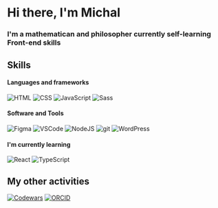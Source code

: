# Hi there, I'm Michal

### I'm a mathematican and philosopher currently self-learning Front-end skills

## Skills
#### Languages and frameworks
![HTML](https://img.shields.io/badge/HTML5-E34F26?style=for-the-badge&logo=html5&logoColor=white) ![CSS](https://img.shields.io/badge/CSS3-1572B6?style=for-the-badge&logo=css3&logoColor=white) ![JavaScript](https://img.shields.io/badge/JavaScript-323330?style=for-the-badge&logo=javascript&logoColor=F7DF1E) ![Sass](https://img.shields.io/badge/Sass-CC6699?style=for-the-badge&logo=sass&logoColor=white)
#### Software and Tools
![Figma](https://img.shields.io/badge/Figma-F24E1E?style=for-the-badge&logo=figma&logoColor=white) ![VSCode](https://img.shields.io/badge/VSCode-0078D4?style=for-the-badge&logo=visual%20studio%20code&logoColor=white) ![NodeJS](https://img.shields.io/badge/Node.js-339933?style=for-the-badge&logo=nodedotjs&logoColor=white) ![git](https://img.shields.io/badge/GIT-E44C30?style=for-the-badge&logo=git&logoColor=white) ![WordPress](https://img.shields.io/badge/Wordpress-21759B?style=for-the-badge&logo=wordpress&logoColor=white)
#### I'm currently learning
![React](https://img.shields.io/badge/React-20232A?style=for-the-badge&logo=react&logoColor=61DAFB) ![TypeScript](https://img.shields.io/badge/TypeScript-007ACC?style=for-the-badge&logo=typescript&logoColor=white)
## My other activities
[![Codewars](https://img.shields.io/badge/Codewars-B1361E?style=for-the-badge&logo=Codewars&logoColor=white)](https://www.codewars.com/users/MicSaw) [![ORCID](https://img.shields.io/badge/orcid-A6CE39?style=for-the-badge&logo=orcid&logoColor=white)](https://orcid.org/0000-0002-8391-2253)
